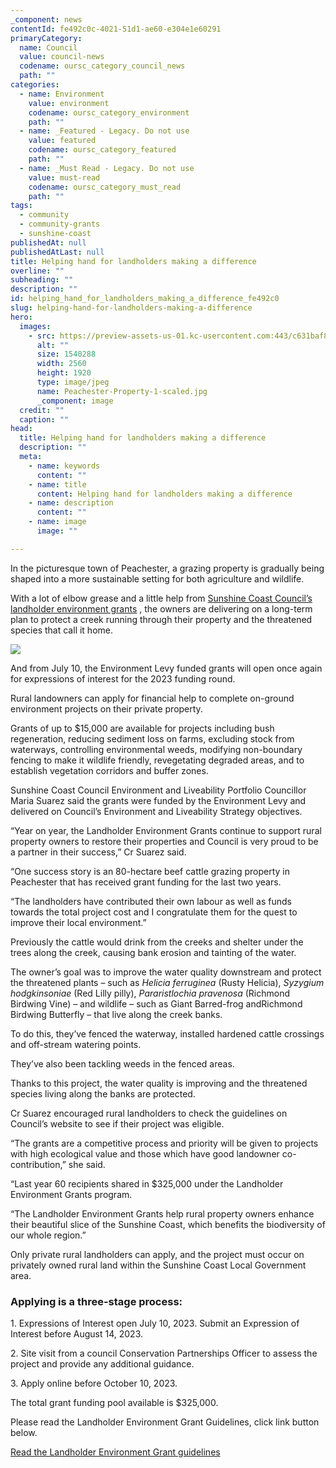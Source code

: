 ```yaml
---
_component: news
contentId: fe492c0c-4021-51d1-ae60-e304e1e60291
primaryCategory:
  name: Council
  value: council-news
  codename: oursc_category_council_news
  path: ""
categories:
  - name: Environment
    value: environment
    codename: oursc_category_environment
    path: ""
  - name: _Featured - Legacy. Do not use
    value: featured
    codename: oursc_category_featured
    path: ""
  - name: _Must Read - Legacy. Do not use
    value: must-read
    codename: oursc_category_must_read
    path: ""
tags:
  - community
  - community-grants
  - sunshine-coast
publishedAt: null
publishedAtLast: null
title: Helping hand for landholders making a difference
overline: ""
subheading: ""
description: ""
id: helping_hand_for_landholders_making_a_difference_fe492c0
slug: helping-hand-for-landholders-making-a-difference
hero:
  images:
    - src: https://preview-assets-us-01.kc-usercontent.com:443/c631baf8-1b46-001f-580c-d0001b68b4a8/6fac15c1-0772-49eb-aef7-f2ff73db4228/Peachester-Property-1-scaled.jpg
      alt: ""
      size: 1540288
      width: 2560
      height: 1920
      type: image/jpeg
      name: Peachester-Property-1-scaled.jpg
      _component: image
  credit: ""
  caption: ""
head:
  title: Helping hand for landholders making a difference
  description: ""
  meta:
    - name: keywords
      content: ""
    - name: title
      content: Helping hand for landholders making a difference
    - name: description
      content: ""
    - name: image
      image: ""

---
```

In the picturesque town of Peachester, a grazing property is gradually being shaped into a more sustainable setting for both agriculture and wildlife.

With a lot of elbow grease and a little help from [Sunshine Coast Council’s landholder environment grants](https://www.sunshinecoast.qld.gov.au/Living-and-Community/Grants-and-Funding/Grants-Programs/Environment-Levy-Grants/Landholder-Environment-Grants)
, the owners are delivering on a long-term plan to protect a creek running through their property and the threatened species that call it home.

![](https://preview-assets-us-01.kc-usercontent.com:443/c631baf8-1b46-001f-580c-d0001b68b4a8/f6b8b5b2-0fdb-41a2-8e57-d1a2dde6351d/Peachester-Property-2-1024x768.jpg)

And from July 10, the Environment Levy funded grants will open once again for expressions of interest for the 2023 funding round.

Rural landowners can apply for financial help to complete on-ground environment projects on their private property.

Grants of up to $15,000 are available for projects including bush regeneration, reducing sediment loss on farms, excluding stock from waterways, controlling environmental weeds, modifying non-boundary fencing to make it wildlife friendly, revegetating degraded areas, and to establish vegetation corridors and buffer zones.

Sunshine Coast Council Environment and Liveability Portfolio Councillor Maria Suarez said the grants were funded by the Environment Levy and delivered on Council’s Environment and Liveability Strategy objectives.

“Year on year, the Landholder Environment Grants continue to support rural property owners to restore their properties and Council is very proud to be a partner in their success,” Cr Suarez said.

“One success story is an 80-hectare beef cattle grazing property in Peachester that has received grant funding for the last two years.

“The landholders have contributed their own labour as well as funds towards the total project cost and I congratulate them for the quest to improve their local environment.”

Previously the cattle would drink from the creeks and shelter under the trees along the creek, causing bank erosion and tainting of the water.

The owner’s goal was to improve the water quality downstream and protect the threatened plants – such as *Helicia ferruginea* (Rusty Helicia), *Syzygium hodgkinsoniae* (Red Lilly pilly), *Pararistlochia pravenosa* (Richmond Birdwing Vine) – and wildlife – such as Giant Barred-frog andRichmond Birdwing Butterfly – that live along the creek banks.

To do this, they’ve fenced the waterway, installed hardened cattle crossings and off-stream watering points.

They’ve also been tackling weeds in the fenced areas.

Thanks to this project, the water quality is improving and the threatened species living along the banks are protected.

Cr Suarez encouraged rural landholders to check the guidelines on Council’s website to see if their project was eligible.

“The grants are a competitive process and priority will be given to projects with high ecological value and those which have good landowner co-contribution,” she said.

“Last year 60 recipients shared in $325,000 under the Landholder Environment Grants program.

“The Landholder Environment Grants help rural property owners enhance their beautiful slice of the Sunshine Coast, which benefits the biodiversity of our whole region.”

Only private rural landholders can apply, and the project must occur on privately owned rural land within the Sunshine Coast Local Government area.

### Applying is a three-stage process:

1. Expressions of Interest open July 10, 2023. Submit an Expression of Interest before August 14, 2023.

2. Site visit from a council Conservation Partnerships Officer to assess the project and provide any additional guidance.

3. Apply online before October 10, 2023.

The total grant funding pool available is $325,000.

Please read the Landholder Environment Grant Guidelines, click link button below.

[Read the Landholder Environment Grant guidelines](https://www.sunshinecoast.qld.gov.au/Living-and-Community/Grants-and-Funding/Grants-Programs/Environment-Levy-Grants/Landholder-Environment-Grants)
